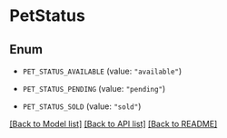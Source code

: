 # PetStatus

## Enum


* `PET_STATUS_AVAILABLE` (value: `"available"`)

* `PET_STATUS_PENDING` (value: `"pending"`)

* `PET_STATUS_SOLD` (value: `"sold"`)


[[Back to Model list]](../README.md#documentation-for-models) [[Back to API list]](../README.md#documentation-for-api-endpoints) [[Back to README]](../README.md)


